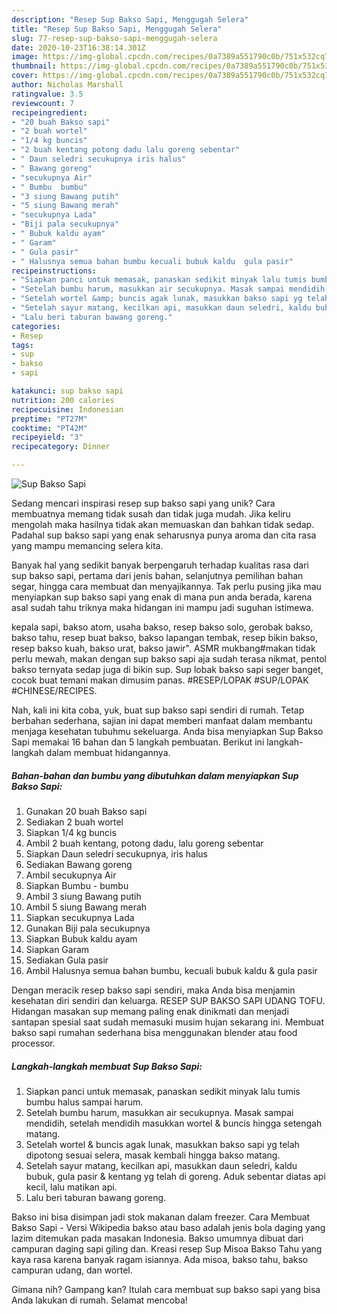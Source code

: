 ```yaml
---
description: "Resep Sup Bakso Sapi, Menggugah Selera"
title: "Resep Sup Bakso Sapi, Menggugah Selera"
slug: 77-resep-sup-bakso-sapi-menggugah-selera
date: 2020-10-23T16:38:14.301Z
image: https://img-global.cpcdn.com/recipes/0a7389a551790c0b/751x532cq70/sup-bakso-sapi-foto-resep-utama.jpg
thumbnail: https://img-global.cpcdn.com/recipes/0a7389a551790c0b/751x532cq70/sup-bakso-sapi-foto-resep-utama.jpg
cover: https://img-global.cpcdn.com/recipes/0a7389a551790c0b/751x532cq70/sup-bakso-sapi-foto-resep-utama.jpg
author: Nicholas Marshall
ratingvalue: 3.5
reviewcount: 7
recipeingredient:
- "20 buah Bakso sapi"
- "2 buah wortel"
- "1/4 kg buncis"
- "2 buah kentang potong dadu lalu goreng sebentar"
- " Daun seledri secukupnya iris halus"
- " Bawang goreng"
- "secukupnya Air"
- " Bumbu  bumbu"
- "3 siung Bawang putih"
- "5 siung Bawang merah"
- "secukupnya Lada"
- "Biji pala secukupnya"
- " Bubuk kaldu ayam"
- " Garam"
- " Gula pasir"
- " Halusnya semua bahan bumbu kecuali bubuk kaldu  gula pasir"
recipeinstructions:
- "Siapkan panci untuk memasak, panaskan sedikit minyak lalu tumis bumbu halus sampai harum."
- "Setelah bumbu harum, masukkan air secukupnya. Masak sampai mendidih, setelah mendidih masukkan wortel &amp; buncis hingga setengah matang."
- "Setelah wortel &amp; buncis agak lunak, masukkan bakso sapi yg telah dipotong sesuai selera, masak kembali hingga bakso matang."
- "Setelah sayur matang, kecilkan api, masukkan daun seledri, kaldu bubuk, gula pasir &amp; kentang yg telah di goreng. Aduk sebentar diatas api kecil, lalu matikan api."
- "Lalu beri taburan bawang goreng."
categories:
- Resep
tags:
- sup
- bakso
- sapi

katakunci: sup bakso sapi 
nutrition: 200 calories
recipecuisine: Indonesian
preptime: "PT27M"
cooktime: "PT42M"
recipeyield: "3"
recipecategory: Dinner

---
```



![Sup Bakso Sapi](https://img-global.cpcdn.com/recipes/0a7389a551790c0b/751x532cq70/sup-bakso-sapi-foto-resep-utama.jpg)

Sedang mencari inspirasi resep sup bakso sapi yang unik? Cara membuatnya memang tidak susah dan tidak juga mudah. Jika keliru mengolah maka hasilnya tidak akan memuaskan dan bahkan tidak sedap. Padahal sup bakso sapi yang enak seharusnya punya aroma dan cita rasa yang mampu memancing selera kita.

Banyak hal yang sedikit banyak berpengaruh terhadap kualitas rasa dari sup bakso sapi, pertama dari jenis bahan, selanjutnya pemilihan bahan segar, hingga cara membuat dan menyajikannya. Tak perlu pusing jika mau menyiapkan sup bakso sapi yang enak di mana pun anda berada, karena asal sudah tahu triknya maka hidangan ini mampu jadi suguhan istimewa.

kepala sapi, bakso atom, usaha bakso, resep bakso solo, gerobak bakso, bakso tahu, resep buat bakso, bakso lapangan tembak, resep bikin bakso, resep bakso kuah, bakso urat, bakso jawir&#34;. ASMR mukbang#makan tidak perlu mewah, makan dengan sup bakso sapi aja sudah terasa nikmat, pentol bakso ternyata sedap juga di bikin sup. Sup lobak bakso sapi seger banget, cocok buat temani makan dimusim panas. #RESEP/LOPAK #SUP/LOPAK #CHINESE/RECIPES.


Nah, kali ini kita coba, yuk, buat sup bakso sapi sendiri di rumah. Tetap berbahan sederhana, sajian ini dapat memberi manfaat dalam membantu menjaga kesehatan tubuhmu sekeluarga. Anda bisa menyiapkan Sup Bakso Sapi memakai 16 bahan dan 5 langkah pembuatan. Berikut ini langkah-langkah dalam membuat hidangannya.

<!--inarticleads1-->

##### Bahan-bahan dan bumbu yang dibutuhkan dalam menyiapkan Sup Bakso Sapi:

1. Gunakan 20 buah Bakso sapi
1. Sediakan 2 buah wortel
1. Siapkan 1/4 kg buncis
1. Ambil 2 buah kentang, potong dadu, lalu goreng sebentar
1. Siapkan  Daun seledri secukupnya, iris halus
1. Sediakan  Bawang goreng
1. Ambil secukupnya Air
1. Siapkan  Bumbu - bumbu
1. Ambil 3 siung Bawang putih
1. Ambil 5 siung Bawang merah
1. Siapkan secukupnya Lada
1. Gunakan Biji pala secukupnya
1. Siapkan  Bubuk kaldu ayam
1. Siapkan  Garam
1. Sediakan  Gula pasir
1. Ambil  Halusnya semua bahan bumbu, kecuali bubuk kaldu &amp; gula pasir


Dengan meracik resep bakso sapi sendiri, maka Anda bisa menjamin kesehatan diri sendiri dan keluarga. RESEP SUP BAKSO SAPI UDANG TOFU. Hidangan masakan sup memang paling enak dinikmati dan menjadi santapan spesial saat sudah memasuki musim hujan sekarang ini. Membuat bakso sapi rumahan sederhana bisa menggunakan blender atau food processor. 

<!--inarticleads2-->

##### Langkah-langkah membuat Sup Bakso Sapi:

1. Siapkan panci untuk memasak, panaskan sedikit minyak lalu tumis bumbu halus sampai harum.
1. Setelah bumbu harum, masukkan air secukupnya. Masak sampai mendidih, setelah mendidih masukkan wortel &amp; buncis hingga setengah matang.
1. Setelah wortel &amp; buncis agak lunak, masukkan bakso sapi yg telah dipotong sesuai selera, masak kembali hingga bakso matang.
1. Setelah sayur matang, kecilkan api, masukkan daun seledri, kaldu bubuk, gula pasir &amp; kentang yg telah di goreng. Aduk sebentar diatas api kecil, lalu matikan api.
1. Lalu beri taburan bawang goreng.


Bakso ini bisa disimpan jadi stok makanan dalam freezer. Cara Membuat Bakso Sapi - Versi Wikipedia bakso atau baso adalah jenis bola daging yang lazim ditemukan pada masakan Indonesia. Bakso umumnya dibuat dari campuran daging sapi giling dan. Kreasi resep Sup Misoa Bakso Tahu yang kaya rasa karena banyak ragam isiannya. Ada misoa, bakso tahu, bakso campuran udang, dan wortel. 

Gimana nih? Gampang kan? Itulah cara membuat sup bakso sapi yang bisa Anda lakukan di rumah. Selamat mencoba!
